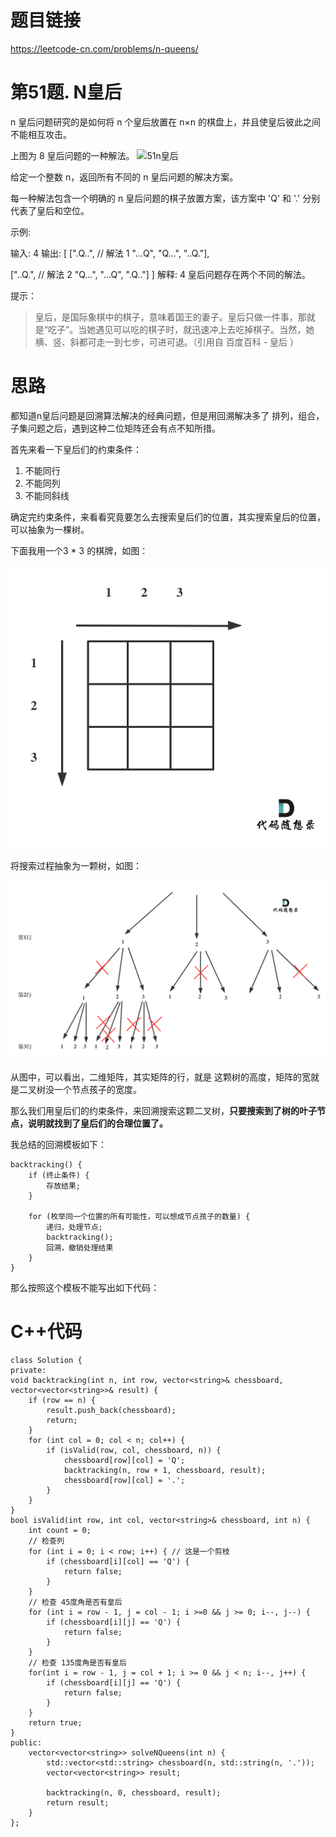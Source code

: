 
# 题目链接 

https://leetcode-cn.com/problems/n-queens/ 

# 第51题. N皇后
n 皇后问题研究的是如何将 n 个皇后放置在 n×n 的棋盘上，并且使皇后彼此之间不能相互攻击。 

上图为 8 皇后问题的一种解法。
![51n皇后](https://img-blog.csdnimg.cn/20200821152118456.png)

给定一个整数 n，返回所有不同的 n 皇后问题的解决方案。

每一种解法包含一个明确的 n 皇后问题的棋子放置方案，该方案中 'Q' 和 '.' 分别代表了皇后和空位。

示例:

输入: 4
输出: [
 [".Q..",  // 解法 1
  "...Q",
  "Q...",
  "..Q."],

 ["..Q.",  // 解法 2
  "Q...",
  "...Q",
  ".Q.."]
]
解释: 4 皇后问题存在两个不同的解法。

提示：

> 皇后，是国际象棋中的棋子，意味着国王的妻子。皇后只做一件事，那就是“吃子”。当她遇见可以吃的棋子时，就迅速冲上去吃掉棋子。当然，她横、竖、斜都可走一到七步，可进可退。（引用自 百度百科 - 皇后 ）


# 思路

都知道n皇后问题是回溯算法解决的经典问题，但是用回溯解决多了 排列，组合，子集问题之后，遇到这种二位矩阵还会有点不知所措。

首先来看一下皇后们的约束条件：

1. 不能同行
2. 不能同列 
3. 不能同斜线


确定完约束条件，来看看究竟要怎么去搜索皇后们的位置，其实搜索皇后的位置，可以抽象为一棵树。

下面我用一个3 * 3 的棋牌，如图：

<img src='../pics/51.N皇后1.png' width=600> </img></div>

将搜索过程抽象为一颗树，如图：


<img src='../pics/51.N皇后.png' width=600> </img></div>

从图中，可以看出，二维矩阵，其实矩阵的行，就是 这颗树的高度，矩阵的宽就是二叉树没一个节点孩子的宽度。


那么我们用皇后们的约束条件，来回溯搜索这颗二叉树，**只要搜索到了树的叶子节点，说明就找到了皇后们的合理位置了。** 

我总结的回溯模板如下：

```
backtracking() {
    if (终止条件) {
        存放结果;
    }

    for (枚举同一个位置的所有可能性，可以想成节点孩子的数量) {
        递归，处理节点;
        backtracking();
        回溯，撤销处理结果
    }
}
```

那么按照这个模板不能写出如下代码：

# C++代码

```
class Solution {
private:
void backtracking(int n, int row, vector<string>& chessboard, vector<vector<string>>& result) {
    if (row == n) {
        result.push_back(chessboard);
        return;
    }
    for (int col = 0; col < n; col++) {
        if (isValid(row, col, chessboard, n)) {
            chessboard[row][col] = 'Q';
            backtracking(n, row + 1, chessboard, result);
            chessboard[row][col] = '.';
        }
    }
}
bool isValid(int row, int col, vector<string>& chessboard, int n) {
    int count = 0;
    // 检查列
    for (int i = 0; i < row; i++) { // 这是一个剪枝
        if (chessboard[i][col] == 'Q') {
            return false;
        }
    }
    // 检查 45度角是否有皇后
    for (int i = row - 1, j = col - 1; i >=0 && j >= 0; i--, j--) {
        if (chessboard[i][j] == 'Q') {
            return false;
        }
    }
    // 检查 135度角是否有皇后
    for(int i = row - 1, j = col + 1; i >= 0 && j < n; i--, j++) {
        if (chessboard[i][j] == 'Q') {
            return false;
        }
    }
    return true;
}
public:
    vector<vector<string>> solveNQueens(int n) {
        std::vector<std::string> chessboard(n, std::string(n, '.'));
        vector<vector<string>> result;

        backtracking(n, 0, chessboard, result);
        return result;
    }
};
```

